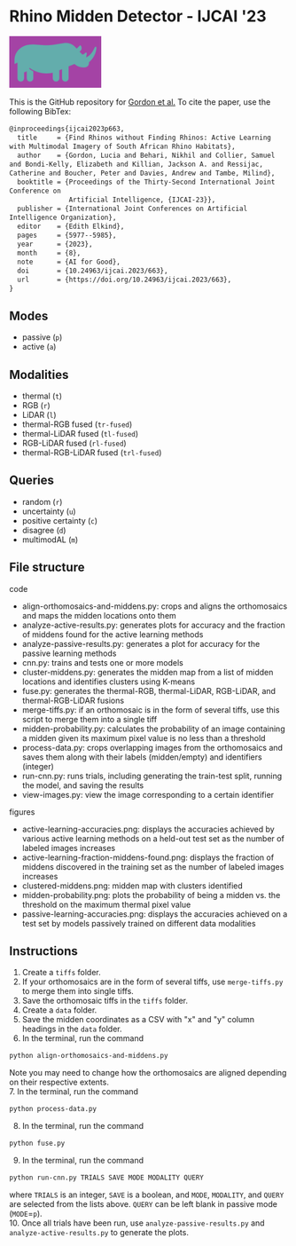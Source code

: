 # Rhino Midden Detector - IJCAI '23
<img src="https://github.com/lgordon99/rhino-midden-detector/blob/main/images/rhino-icon.png" width="33%" height="auto">

This is the GitHub repository for [Gordon et al.](https://www.ijcai.org/proceedings/2023/0663.pdf) To cite the paper, use the following BibTex:
```
@inproceedings{ijcai2023p663,
  title     = {Find Rhinos without Finding Rhinos: Active Learning with Multimodal Imagery of South African Rhino Habitats},
  author    = {Gordon, Lucia and Behari, Nikhil and Collier, Samuel and Bondi-Kelly, Elizabeth and Killian, Jackson A. and Ressijac, Catherine and Boucher, Peter and Davies, Andrew and Tambe, Milind},
  booktitle = {Proceedings of the Thirty-Second International Joint Conference on
               Artificial Intelligence, {IJCAI-23}},
  publisher = {International Joint Conferences on Artificial Intelligence Organization},
  editor    = {Edith Elkind},
  pages     = {5977--5985},
  year      = {2023},
  month     = {8},
  note      = {AI for Good},
  doi       = {10.24963/ijcai.2023/663},
  url       = {https://doi.org/10.24963/ijcai.2023/663},
}
```

## Modes
* passive (```p```)
* active (```a```)

## Modalities
* thermal (```t```)
* RGB (```r```)
* LiDAR (```l```)
* thermal-RGB fused (```tr-fused```)
* thermal-LiDAR fused (```tl-fused```)
* RGB-LiDAR fused (```rl-fused```)
* thermal-RGB-LiDAR fused (```trl-fused```)

## Queries
* random (```r```)
* uncertainty (```u```)
* positive certainty (```c```)
* disagree (```d```)
* multimodAL (```m```)

## File structure
code
* align-orthomosaics-and-middens.py: crops and aligns the orthomosaics and maps the midden locations onto them
* analyze-active-results.py: generates plots for accuracy and the fraction of middens found for the active learning methods
* analyze-passive-results.py: generates a plot for accuracy for the passive learning methods
* cnn.py: trains and tests one or more models
* cluster-middens.py: generates the midden map from a list of midden locations and identifies clusters using K-means
* fuse.py: generates the thermal-RGB, thermal-LiDAR, RGB-LiDAR, and thermal-RGB-LiDAR fusions
* merge-tiffs.py: if an orthomosaic is in the form of several tiffs, use this script to merge them into a single tiff
* midden-probability.py: calculates the probability of an image containing a midden given its maximum pixel value is no less than a threshold
* process-data.py: crops overlapping images from the orthomosaics and saves them along with their labels (midden/empty) and identifiers (integer)
* run-cnn.py: runs trials, including generating the train-test split, running the model, and saving the results
* view-images.py: view the image corresponding to a certain identifier

figures
* active-learning-accuracies.png: displays the accuracies achieved by various active learning methods on a held-out test set as the number of labeled images increases
* active-learning-fraction-middens-found.png: displays the fraction of middens discovered in the training set as the number of labeled images increases
* clustered-middens.png: midden map with clusters identified
* midden-probability.png: plots the probability of being a midden vs. the threshold on the maximum thermal pixel value
* passive-learning-accuracies.png: displays the accuracies achieved on a test set by models passively trained on different data modalities

## Instructions
1. Create a ```tiffs``` folder.
2. If your orthomosaics are in the form of several tiffs, use ```merge-tiffs.py``` to merge them into single tiffs.
3. Save the orthomosaic tiffs in the ```tiffs``` folder.
4. Create a ```data``` folder.
5. Save the midden coordinates as a CSV with "x" and "y" column headings in the ```data``` folder.
6. In the terminal, run the command
```bash
python align-orthomosaics-and-middens.py
```
Note you may need to change how the orthomosaics are aligned depending on their respective extents.\
7. In the terminal, run the command
```bash
python process-data.py
```
8. In the terminal, run the command
```bash
python fuse.py
```
9. In the terminal, run the command
```bash
python run-cnn.py TRIALS SAVE MODE MODALITY QUERY
```
where ```TRIALS``` is an integer, ```SAVE``` is a boolean, and ```MODE```, ```MODALITY```, and ```QUERY``` are selected from the lists above. ```QUERY``` can be left blank in passive mode (```MODE```=```p```).\
10. Once all trials have been run, use ```analyze-passive-results.py``` and ```analyze-active-results.py``` to generate the plots.
